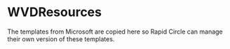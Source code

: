 # WVDResources

The templates from Microsoft are copied here so Rapid Circle can manage their own version of these templates.
